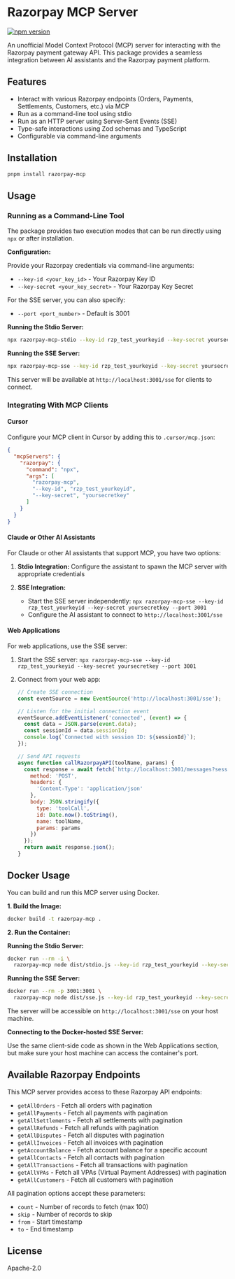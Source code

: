 # Razorpay MCP Server

[![npm version](https://badge.fury.io/js/razorpay-mcp.svg)](https://badge.fury.io/js/razorpay-mcp) 

An unofficial Model Context Protocol (MCP) server for interacting with the Razorpay payment gateway API. This package provides a seamless integration between AI assistants and the Razorpay payment platform.

## Features

* Interact with various Razorpay endpoints (Orders, Payments, Settlements, Customers, etc.) via MCP
* Run as a command-line tool using stdio
* Run as an HTTP server using Server-Sent Events (SSE)
* Type-safe interactions using Zod schemas and TypeScript
* Configurable via command-line arguments

## Installation

```bash
pnpm install razorpay-mcp
```

## Usage

### Running as a Command-Line Tool

The package provides two execution modes that can be run directly using `npx` or after installation.

**Configuration:**

Provide your Razorpay credentials via command-line arguments:
* `--key-id <your_key_id>` - Your Razorpay Key ID
* `--key-secret <your_key_secret>` - Your Razorpay Key Secret

For the SSE server, you can also specify:
* `--port <port_number>` - Default is 3001

**Running the Stdio Server:**

```bash
npx razorpay-mcp-stdio --key-id rzp_test_yourkeyid --key-secret yoursecretkey
```

**Running the SSE Server:**

```bash
npx razorpay-mcp-sse --key-id rzp_test_yourkeyid --key-secret yoursecretkey --port 3001
```

This server will be available at `http://localhost:3001/sse` for clients to connect.

### Integrating With MCP Clients

#### Cursor

Configure your MCP client in Cursor by adding this to `.cursor/mcp.json`:

```json
{
  "mcpServers": {
    "razorpay": {
      "command": "npx",
      "args": [
        "razorpay-mcp", 
        "--key-id", "rzp_test_yourkeyid",
        "--key-secret", "yoursecretkey"
      ]
    }
  }
}
```

#### Claude or Other AI Assistants

For Claude or other AI assistants that support MCP, you have two options:

1. **Stdio Integration:**
   Configure the assistant to spawn the MCP server with appropriate credentials

2. **SSE Integration:**
   - Start the SSE server independently: `npx razorpay-mcp-sse --key-id rzp_test_yourkeyid --key-secret yoursecretkey --port 3001`
   - Configure the AI assistant to connect to `http://localhost:3001/sse`

#### Web Applications

For web applications, use the SSE server:

1. Start the SSE server: `npx razorpay-mcp-sse --key-id rzp_test_yourkeyid --key-secret yoursecretkey --port 3001`

2. Connect from your web app:
   ```javascript
   // Create SSE connection
   const eventSource = new EventSource('http://localhost:3001/sse');
   
   // Listen for the initial connection event
   eventSource.addEventListener('connected', (event) => {
     const data = JSON.parse(event.data);
     const sessionId = data.sessionId;
     console.log(`Connected with session ID: ${sessionId}`);
   });
   
   // Send API requests
   async function callRazorpayAPI(toolName, params) {
     const response = await fetch(`http://localhost:3001/messages?sessionId=${sessionId}`, {
       method: 'POST',
       headers: {
         'Content-Type': 'application/json'
       },
       body: JSON.stringify({
         type: 'toolCall',
         id: Date.now().toString(),
         name: toolName,
         params: params
       })
     });
     return await response.json();
   }
   ```

## Docker Usage

You can build and run this MCP server using Docker.

**1. Build the Image:**

```bash
docker build -t razorpay-mcp .
```

**2. Run the Container:**

**Running the Stdio Server:**

```bash
docker run --rm -i \
  razorpay-mcp node dist/stdio.js --key-id rzp_test_yourkeyid --key-secret yoursecretkey
```

**Running the SSE Server:**

```bash
docker run --rm -p 3001:3001 \
  razorpay-mcp node dist/sse.js --key-id rzp_test_yourkeyid --key-secret yoursecretkey --port 3001
```

The server will be accessible on `http://localhost:3001/sse` on your host machine.

**Connecting to the Docker-hosted SSE Server:**

Use the same client-side code as shown in the Web Applications section, but make sure your host machine can access the container's port.

## Available Razorpay Endpoints

This MCP server provides access to these Razorpay API endpoints:

* `getAllOrders` - Fetch all orders with pagination
* `getAllPayments` - Fetch all payments with pagination
* `getAllSettlements` - Fetch all settlements with pagination
* `getAllRefunds` - Fetch all refunds with pagination
* `getAllDisputes` - Fetch all disputes with pagination
* `getAllInvoices` - Fetch all invoices with pagination
* `getAccountBalance` - Fetch account balance for a specific account
* `getAllContacts` - Fetch all contacts with pagination
* `getAllTransactions` - Fetch all transactions with pagination
* `getAllVPAs` - Fetch all VPAs (Virtual Payment Addresses) with pagination
* `getAllCustomers` - Fetch all customers with pagination

All pagination options accept these parameters:
* `count` - Number of records to fetch (max 100)
* `skip` - Number of records to skip
* `from` - Start timestamp
* `to` - End timestamp

## License

Apache-2.0
